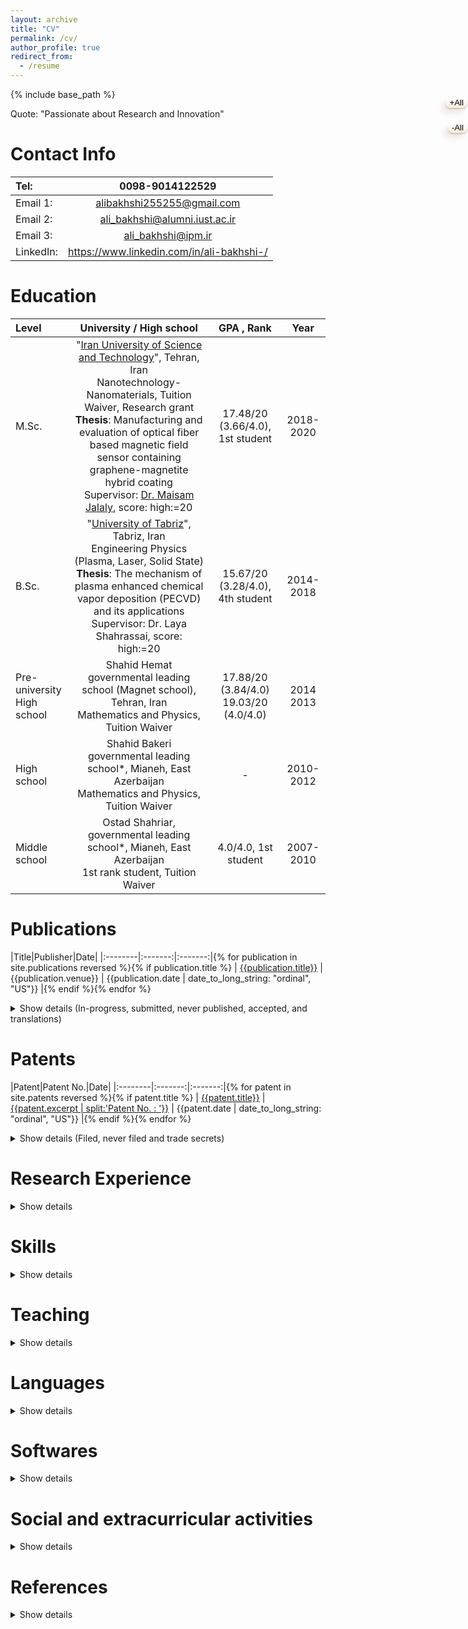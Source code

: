 ```yaml
---
layout: archive
title: "CV"
permalink: /cv/
author_profile: true
redirect_from:
  - /resume
---
```


{% include base_path %}
<script> const expandElements = shouldExpand => {
        let detailsElements = document.querySelectorAll("details");
        
        detailsElements = [...detailsElements];

        if (shouldExpand) {
            detailsElements.map(item => item.setAttribute("open", shouldExpand));
        } else {
            detailsElements.map(item => item.removeAttribute("open"));
        }
    };</script>
<button style="position: fixed; border: 0 solid #e5e7eb; box-shadow: -6px 8px 10px rgba(81,41,10,0.1),0px 2px 2px rgba(81,41,10,0.2); background-image: linear-gradient(to bottom, #fff, #f8eedb); right: 1px; top:210px; border-radius: .5rem" onClick="expandElements(true)">+All</button>
<button style="position: fixed; border: 0 solid #e5e7eb; box-shadow: -6px 8px 10px rgba(81,41,10,0.1),0px 2px 2px rgba(81,41,10,0.2); background-image: linear-gradient(to bottom, #fff, #f8eedb); right: 1px; top: 250px; border-radius: .5rem" onClick="expandElements(false)">-All</button>
Quote: "Passionate about Research and Innovation"

Contact Info
======

|Tel: 		| 0098-9014122529 |
|:--------|:-------:|
|Email 1: 	|<a href="alibakhshi255255@gmail.com">alibakhshi255255@gmail.com</a>|
|Email 2:	|<a href="ali_bakhshi@alumni.iust.ac.ir">ali_bakhshi@alumni.iust.ac.ir</a>|
|Email 3:	|<a href="ali_bakhshi@ipm.ir">ali_bakhshi@ipm.ir</a>|
|LinkedIn:	|<a href="https://www.linkedin.com/in/ali-bakhshi-/">https://www.linkedin.com/in/ali-bakhshi-/</a>|

<div class="wrapper">
	<div class="divider div-transparent div-dot"></div>
</div>

Education
======

|Level|University / High school  | GPA , Rank|Year|
|:--------|:-------:|:-------:|:-------:|
|M.Sc.	|"[Iran University of Science and Technology](https://www.iust.ac.ir/en)", Tehran, Iran<br>Nanotechnology-Nanomaterials, Tuition Waiver, Research grant<br><b>Thesis</b>: Manufacturing and evaluation of optical fiber based magnetic field sensor containing graphene-magnetite hybrid coating <br> Supervisor: [Dr. Maisam Jalaly](https://www.iust.ac.ir/content/34106/Dr.-Maisam-Jalaly), score: high:=20  |17.48/20 (3.66/4.0), 1st student |2018-2020| 
|B.Sc.|"[University of Tabriz](https://tabrizu.ac.ir/en)", Tabriz, Iran<br>Engineering Physics (Plasma, Laser, Solid State)<br><b>Thesis</b>: The mechanism of plasma enhanced chemical vapor deposition (PECVD) and its applications<br>Supervisor: Dr. Laya Shahrassai, score: high:=20 |15.67/20 (3.28/4.0), 4th student |2014-2018| 
|Pre-university<br>High school|Shahid Hemat governmental leading school (Magnet school), Tehran, Iran<br>Mathematics and Physics, Tuition Waiver|17.88/20 (3.84/4.0)<br>19.03/20 (4.0/4.0)|2014<br>2013|
|High school| Shahid Bakeri governmental leading school*, Mianeh, East Azerbaijan<br>Mathematics and Physics, Tuition Waiver |-| 2010-2012|
|Middle school| Ostad Shahriar, governmental leading school*, Mianeh, East Azerbaijan<br>1st rank student, Tuition Waiver|4.0/4.0, 1st student| 2007-2010|

<div class="wrapper">
	<div class="divider div-transparent div-dot"></div>
</div>

Publications
======

|Title|Publisher|Date|
|:--------|:-------:|:-------:|{% for publication in site.publications reversed %}{% if publication.title %}
| <a href="{{publication.url}}">{{publication.title}}</a> | {{publication.venue}} | {{publication.date  | date_to_long_string: "ordinal", "US"}} |{% endif %}{% endfor %}

<details>
    <summary>Show details (In-progress, submitted, never published, accepted, and translations)</summary>

Wikipedia articles (nanotechnology, biotechnology, quantum physics, …)<br>

Never published:
<ul>
<li>Chitosan-PVA nanofibers antibacterial activity against resistant bacteria</li>
</ul>

Submitted articles:
<ul>
<li>Nanofiber concentrator electrospinning device</li>
<li>Safarzadeh, M., et al., Bakhshi, A. (2024). Porous Carbon: Stupendous Structure with Great Potential for Wide Applications.</li>
</ul>

Accepted Chapters:
<ul>
<li>Naghib, SM., Bakhshi, A., History, Introduction and Types of Quantum Dots, Elsevier, 2023.</li>
<li>Naghib, SM., Bakhshi, A., Synthesis Methods of Quantum Dots, Elsevier, 2023.</li>
<li>Naghib, SM., Bakhshi, A., Quantum Dots for Enhanced Wound Healing, Elsevier, 2023.</li>
<li>Naghib, SM., Bakhshi, A., Quantum Dots as an Advanced Nano System for Cancer Theranostics, Elsevier, 2023.</li>
<li>Naghib, SM., Bakhshi, A., Light-Triggered Micro/Nano Drug Delivery, CRC Press, 2023.</li>
<li>Naghib, SM., Bakhshi, A., Nanotechnology based Light Materials for Bioimplant, Elsevier, 2024.</li>
<li>Naghib, SM., Bakhshi, A., Synthesis Techniques of Smart Coatings, Elsevier, 2024.</li>
<li>Bakhshi, A., Bakhshi, M., Ahmadi, B., Rahdar, A., Multifunctional Theranostic Nanomedicine for Infectious Diseases, Elsevier, 2024.</li>
</ul>
Books:
<ul>
<li>Principles of Regenerative Medicine, 3rd ed.-10 chapter-under editing (English-to-Persian translation, Dr. Reza Moghadasali, Royan Institute)</li>
<li>Nanotechnology and Quantum computers (Persian)-3 of 7 chapters are prepared</li>
<li>From Research to Invention (Persian)-3 of 20 chapters are prepared</li>
</ul>

</details>

<div class="wrapper">
	<div class="divider div-transparent div-dot"></div>
</div>

Patents
======

|Patent|Patent No.|Date|
|:--------|:-------:|:-------:|{% for patent in site.patents reversed %}{% if patent.title %}
| <a href="{{patent.url}}">{{patent.title}}</a> | <a href="{{patent.paperurl}}">{{patent.excerpt | split:'Patent No. : '}}</a> | {{patent.date  | date_to_long_string: "ordinal", "US"}} |{% endif %}{% endfor %}

<details>
    <summary>Show details (Filed, never filed and trade secrets)</summary>
	
Filed (Issuing):
<ul>
<li>Novel Cold Plasma system, 2022 </li>
</ul>
note: real title of issuing patents would differ! <br>

Never filed:
<ul>
<li>Plasma-assisted cross-link of polymers (idea-level) (IPM)</li>
<li>Plasma-assisted electrospinning (idea-level) (IPM)</li>
<li>Fabrication of multi-nozzle solution blow electrospinning (SBS) (IPM)</li>
<li>Controllable spark discharge-assisted nanoparticle/nano-alloy synthesis device (IPM)</li>
<li>Smart food spoilage label & sensing device (IPM)</li>
<li>Thick PMMA polymer formulation (IPM)</li>
<li>Industrial level agricultural PAW production design (IPM)</li>
<li>Reusable microneedle patch (idea-concept route) (self-desired)</li>
<li>Fabrication of precise optical fiber tapering device (IUST)</li>
<li>Optical fiber tapering system using motorized CCD and image processing (IUST)</li>
<li>Raman-based quality control of pharmaceutical products (BP and idea level) (IUST)</li>
<li>Special shoes to run on sands (design level) (IUST)</li>
<li>Air purifier filter & gadget using plasma + titania (idea-level) (INIC & Iran khodro)</li>
<li>Medical plants/herbs AI & database (IUST-Tabriz medical university)</li>
<li>CCD array spectrum & plasma bullet analyzer (Tabriz) </li>
</ul>
note: real name of inventions would differ! <br>

Trade secrets:
<ul>
<li>Dye removal from woven fabrics & waste water (Azar sky co.)</li>
</ul>

</details>

<div class="wrapper">
	<div class="divider div-transparent div-dot"></div>
</div>

Research Experience
======

<details>
    <summary>Show details</summary>
    <!-- Your content goes here -->
    <table>
        <thead>
            <tr>
		<th>No.</th>
                <th>Organization</th>
                <th>Role</th>
		<th>Date</th>
            </tr>
        </thead>
        <tbody>
		{% assign i = 0 %}
		{% for org in site.data.cv.researchprojects %}
		{% assign i = i | plus:1 %}
		<tr>
			<td>{{i}}</td>
			<td>{{org.organization}}</td>
			<td>{{org.role}}</td>
			<td>{{org.date}}</td>
		</tr>
		<td style=" text-align :left;" colspan="4"><b>Outputs</b><br>{{org.outputs}}</td>
		{% endfor %}
        <!-- Add more rows as needed -->
        </tbody>
	</table>
</details> 

<div class="wrapper">
	<div class="divider div-transparent div-dot"></div>
</div>

Skills
======

<details>
    <summary>Show details</summary>
    <!-- Your content goes here -->
	{% for skill in site.data.cv.skills %}
	<p style="text-align:center; margin-bottom: 1px; margin-top: 2px;"><b>{{skill.title}}</b></p>
    <p style="margin-bottom: 5px; margin-top: 1px;">{{ skill.skills | newline_to_br }}</p>
	{% endfor %}
</details> 

<div class="wrapper">
	<div class="divider div-transparent div-dot"></div>
</div>

Teaching
======

<details>
    <summary>Show details</summary>
    <!-- Your content goes here -->
    <table>
        <thead>
            <tr>
                <th>Title</th>
                <th>Organization</th>
				<th>Date</th>
            </tr>
        </thead>
        <tbody>
       {% for class in site.teaching reversed %}
		<tr>
			<td><a href="{{class.url}}">{{class.title}}</a></td>
			<td>{{class.venue}}</td>
			<td>{{class.date  | date_to_long_string: "ordinal", "US"}}</td>
		</tr>
		{% endfor %}
			
            <!-- Add more rows as needed -->
        </tbody>
    </table>
</details>

<div class="wrapper">
	<div class="divider div-transparent div-dot"></div>
</div>  

Services, leaderships & Memberships
======

<details>
    <summary>Show details</summary>
    <!-- Your content goes here -->
    <table>
        <thead>
            <tr>
                <th>Title</th>
                <th>Organization</th>
		<th>Date</th>
            </tr>
        </thead>
        <tbody>
       {% for mem in site.data.cv.memberships %}
		<tr>
			<td>{{mem.title}}</td>
			<td>{{mem.organization}}</td>
			<td>{% if mem.date %} {{mem.date}} {% endif %}</td>
		</tr>
		{% endfor %}	
            <!-- Add more rows as needed -->
        </tbody>
    </table>
</details>

<div class="wrapper">
	<div class="divider div-transparent div-dot"></div>
</div>

Languages
======

<details>
    <summary>Show details</summary>
    <!-- Your content goes here -->
    <table>
        <thead>
            <tr>
                <th>Language</th>
                <th>Level</th>
            </tr>
        </thead>
        <tbody>
       {% for lan in site.data.cv.languages %}
		<tr>
			<td>{{lan.language}}</td>
			<td>{{lan.level}}</td>
		</tr>
		{% endfor %}
			
            <!-- Add more rows as needed -->
        </tbody>
    </table>
</details>

<div class="wrapper">
	<div class="divider div-transparent div-dot"></div>
</div>

Certificates (Only notables, Complete list in [LinkedIn](https://www.linkedin.com/in/ali-bakhshi-/))
======

<details>
    <summary>Show details</summary>
    <!-- Your content goes here -->
    <table>
        <thead>
            <tr>
                <th>Title</th>
                <th>Organization</th>
		<th>Ref.</th>
		<th>Date</th>
            </tr>
        </thead>
        <tbody>
       {% for cert in site.data.cv.certificates %}
		<tr>
			<td>{{cert.title}}</td>
			<td>{{cert.organization}}</td>
			<td>{% if cert.ref%} <a href="{{cert.ref}}">ref 1</a> {% endif %}</td>
			<td>{% if cert.date%} {{cert.date  | date_to_long_string: "ordinal", "US"}} {% endif %}</td>
		</tr>
		{% endfor %}
            <!-- Add more rows as needed -->
        </tbody>
    </table>
</details>

<div class="wrapper">
	<div class="divider div-transparent div-dot"></div>
</div>

Softwares
======

<details>
    <summary>Show details</summary>
    <!-- Your content goes here -->
    <table>
        <thead>
            <tr>
                <th>Software</th>
                <th>Level</th>
            </tr>
        </thead>
        <tbody>
       {% for software in site.data.cv.softwares %}
		<tr>
			<td>{{software.name}}</td>
			<td>{{software.level}}</td>
		</tr>
		{% endfor %}
			
            <!-- Add more rows as needed -->
        </tbody>
    </table>
</details>

<div class="wrapper">
	<div class="divider div-transparent div-dot"></div>
</div>

<!-- Honors & Awards & Grants --------------------------------------------------------------------------------- -->

Honors & Awards & Grants
======

<details>
    <summary>Show details</summary>
    <!-- Your content goes here -->
<table>
        <thead>
            <tr>
                <th>Title</th>
                <th>Organization / Honor</th>
                <th>Date</th>
            </tr>
        </thead>
        <tbody>
		{% for honor in site.data.cv.honors %}
		<tr>
			<td>{{honor.title}}</td>
			<td>{{honor.organization}}</td>
			<td>{{honor.date}}</td>
		</tr>
		{% endfor %}
		</tbody>
	</table>
</details>

<div class="wrapper">
	<div class="divider div-transparent div-dot"></div>
</div>

<!-- Social and extracurricular activities ------------------------------------------------------- -->

Social and extracurricular activities
======

<details>
    <summary>Show details</summary>
    <!-- Your content goes here -->
<ul>
<li>Business coaching and due diligence</li>
<li>Patent engineering (attroney, filing, drafting, and consulting)</li>
<li>Patent Analysis (landscapes, searching, clustering, visualization, and interpretation)</li>
<li>Study of Quantum computers (SET qubit, photon entanglement, quantum holography, and error correction)</li>
<li>Innovation in Cold plasma technologies (synthesis, modification, and coating)</li>
<li>Nano and quantum teaching</li>
<li>Study of biology and genetics</li>
<li>Website, application and program design</li>
<li>Molecular dynamics teaching</li>
<li>Consulting for fabrication of nanomaterial production and analysis system</li>
<li>Analysis of nanomaterials</li>
<li>Analysis of disk diffusion, real time PCR, MBC, MIC, …</li>
<li>Genetic data mining (Bleeding-edge)</li>
<li>Robotic competitions refereeing</li>
</ul>
</details>

<div class="wrapper">
	<div class="divider div-transparent div-dot"></div>
</div>

<!-- References -------------------------------------------------------------------------------- -->

References
======

<details>
    <summary>Show details</summary>
    <!-- Your content goes here -->
    <table>
        <thead>
            <tr>
                <th>Name</th>
                <th>Position</th>
                <th>Affiliation(s)</th>
				<th>Email</th>
				<th>Relation(s)</th>
            </tr>
        </thead>
        <tbody>
       {% for ref in site.data.cv.references %}
		<tr>
			<td><a href="{{ref.link}}">{{ref.name}}</a></td>
			<td>{{ref.position}}</td>
			<td>{{ref.affiliation}}</td>
			<td>{% if ref.email %} <a href="mailto:{{ref.email}}">Email 1</a>{% endif %}</td>
			<td>{{ref.relation}}</td>
		</tr>
		{% endfor %}
			
            <!-- Add more rows as needed -->
        </tbody>
    </table>
</details>
